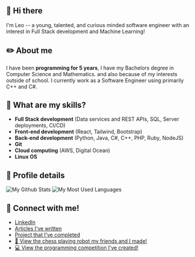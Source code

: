 ## 👋 Hi there  

I'm Leo -- a young, talented, and curious minded software engineer with an interest in Full Stack development and Machine Learning!

## ✏️ About me

I have been **programming for 5 years**, I have my Bachelors degree in Computer Science and Mathematics. and also because of my interests outside of school. I currently work as a Software Engineer using primarily C++ and C#.

## 🔎 What are my skills?

* **Full Stack development** (Data services and REST APIs, SQL, Server deployments, CI/CD)
* **Front-end development** (React, Tailwind, Bootstrap)
* **Back-end development** (Python, Java, C#, C++, PHP, Ruby, NodeJS)
* **Git**
* **Cloud computing** (AWS, Digital Ocean)
* **Linux OS**

## 👾 Profile details

![My Github Stats](https://github-readme-stats.vercel.app/api?username=leocarten&theme=vue&show_icons=true&rank_icon=github)
![My Most Used Languages](https://github-readme-stats.vercel.app/api/top-langs/?username=leocarten&layout=donut&theme=vue&show_icons=true)

## 🤝 Connect with me!

* [LinkedIn](https://www.linkedin.com/in/leo-carten-925535195/)
* [Articles I've written](https://www.linkedin.com/in/leo-carten-925535195/recent-activity/articles/)
* [Project that I've completed](https://www.linkedin.com/in/leo-carten-925535195/details/projects/)
* [🚀 View the chess playing robot my friends and I made!](https://www.youtube.com/watch?v=Yjk6EQus9sY)
* [💻 View the programming competition I've created!](https://turing.plymouth.edu/~lmc1076/)
